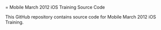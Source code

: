 = Mobile March 2012 iOS Training Source Code

This GitHub repository contains source code for Mobile March 2012 iOS Training.
